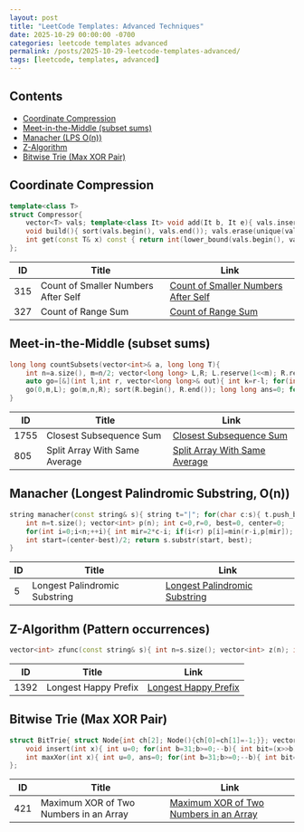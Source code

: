 ```yaml
---
layout: post
title: "LeetCode Templates: Advanced Techniques"
date: 2025-10-29 00:00:00 -0700
categories: leetcode templates advanced
permalink: /posts/2025-10-29-leetcode-templates-advanced/
tags: [leetcode, templates, advanced]
---
```


## Contents

- [Coordinate Compression](#coordinate-compression)
- [Meet-in-the-Middle (subset sums)](#meet-in-the-middle-subset-sums)
- [Manacher (LPS O(n))](#manacher-longest-palindromic-substring-on)
- [Z-Algorithm](#z-algorithm-pattern-occurrences)
- [Bitwise Trie (Max XOR Pair)](#bitwise-trie-max-xor-pair)

## Coordinate Compression

```cpp
template<class T>
struct Compressor{
    vector<T> vals; template<class It> void add(It b, It e){ vals.insert(vals.end(), b, e); }
    void build(){ sort(vals.begin(), vals.end()); vals.erase(unique(vals.begin(), vals.end()), vals.end()); }
    int get(const T& x) const { return int(lower_bound(vals.begin(), vals.end(), x)-vals.begin()); }
};
```

| ID | Title | Link |
|---|---|---|
| 315 | Count of Smaller Numbers After Self | [Count of Smaller Numbers After Self](https://leetcode.com/problems/count-of-smaller-numbers-after-self/) |
| 327 | Count of Range Sum | [Count of Range Sum](https://leetcode.com/problems/count-of-range-sum/) |

## Meet-in-the-Middle (subset sums)

```cpp
long long countSubsets(vector<int>& a, long long T){
    int n=a.size(), m=n/2; vector<long long> L,R; L.reserve(1<<m); R.reserve(1<<(n-m));
    auto go=[&](int l,int r, vector<long long>& out){ int k=r-l; for(int mask=0; mask<(1<<k); ++mask){ long long s=0; for(int i=0;i<k;++i) if(mask>>i & 1) s+=a[l+i]; out.push_back(s); } };
    go(0,m,L); go(m,n,R); sort(R.begin(), R.end()); long long ans=0; for(long long x: L){ auto pr=equal_range(R.begin(), R.end(), T-x); ans += pr.second - pr.first; } return ans;
}
```

| ID | Title | Link |
|---|---|---|
| 1755 | Closest Subsequence Sum | [Closest Subsequence Sum](https://leetcode.com/problems/closest-subsequence-sum/) |
| 805 | Split Array With Same Average | [Split Array With Same Average](https://leetcode.com/problems/split-array-with-same-average/) |

## Manacher (Longest Palindromic Substring, O(n))

```cpp
string manacher(const string& s){ string t="|"; for(char c:s){ t.push_back(c); t.push_back('|'); }
    int n=t.size(); vector<int> p(n); int c=0,r=0, best=0, center=0;
    for(int i=0;i<n;++i){ int mir=2*c-i; if(i<r) p[i]=min(r-i,p[mir]); while(i-1-p[i]>=0 && i+1+p[i]<n && t[i-1-p[i]]==t[i+1+p[i]]) ++p[i]; if(i+p[i]>r){ c=i; r=i+p[i]; } if(p[i]>best){ best=p[i]; center=i; } }
    int start=(center-best)/2; return s.substr(start, best);
}
```

| ID | Title | Link |
|---|---|---|
| 5 | Longest Palindromic Substring | [Longest Palindromic Substring](https://leetcode.com/problems/longest-palindromic-substring/) |

## Z-Algorithm (Pattern occurrences)

```cpp
vector<int> zfunc(const string& s){ int n=s.size(); vector<int> z(n); int l=0,r=0; for(int i=1;i<n;++i){ if(i<=r) z[i]=min(r-i+1, z[i-l]); while(i+z[i]<n && s[z[i]]==s[i+z[i]]) ++z[i]; if(i+z[i]-1>r){ l=i; r=i+z[i]-1; } } return z; }
```

| ID | Title | Link |
|---|---|---|
| 1392 | Longest Happy Prefix | [Longest Happy Prefix](https://leetcode.com/problems/longest-happy-prefix/) |

## Bitwise Trie (Max XOR Pair)

```cpp
struct BitTrie{ struct Node{int ch[2]; Node(){ch[0]=ch[1]=-1;}}; vector<Node> t{Node()};
    void insert(int x){ int u=0; for(int b=31;b>=0;--b){ int bit=(x>>b)&1; if(t[u].ch[bit]==-1){ t[u].ch[bit]=t.size(); t.push_back(Node()); } u=t[u].ch[bit]; } }
    int maxXor(int x){ int u=0, ans=0; for(int b=31;b>=0;--b){ int bit=(x>>b)&1, want=bit^1; if(t[u].ch[want]!=-1){ ans |= 1<<b; u=t[u].ch[want]; } else u=t[u].ch[bit]; } return ans; }
};
```

| ID | Title | Link |
|---|---|---|
| 421 | Maximum XOR of Two Numbers in an Array | [Maximum XOR of Two Numbers in an Array](https://leetcode.com/problems/maximum-xor-of-two-numbers-in-an-array/) |
